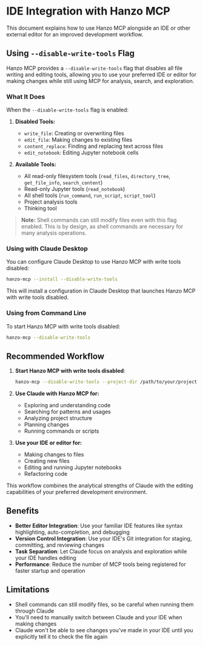 # IDE Integration with Hanzo MCP

This document explains how to use Hanzo MCP alongside an IDE or other external editor for an improved development workflow.

## Using `--disable-write-tools` Flag

Hanzo MCP provides a `--disable-write-tools` flag that disables all file writing and editing tools, allowing you to use your preferred IDE or editor for making changes while still using MCP for analysis, search, and exploration.

### What It Does

When the `--disable-write-tools` flag is enabled:

1. **Disabled Tools:**
   - `write_file`: Creating or overwriting files
   - `edit_file`: Making changes to existing files
   - `content_replace`: Finding and replacing text across files
   - `edit_notebook`: Editing Jupyter notebook cells

2. **Available Tools:**
   - All read-only filesystem tools (`read_files`, `directory_tree`, `get_file_info`, `search_content`)
   - Read-only Jupyter tools (`read_notebook`)
   - All shell tools (`run_command`, `run_script`, `script_tool`)
   - Project analysis tools
   - Thinking tool

> **Note:** Shell commands can still modify files even with this flag enabled. This is by design, as shell commands are necessary for many analysis operations.

### Using with Claude Desktop

You can configure Claude Desktop to use Hanzo MCP with write tools disabled:

```bash
hanzo-mcp --install --disable-write-tools
```

This will install a configuration in Claude Desktop that launches Hanzo MCP with write tools disabled.

### Using from Command Line

To start Hanzo MCP with write tools disabled:

```bash
hanzo-mcp --disable-write-tools
```

## Recommended Workflow

1. **Start Hanzo MCP with write tools disabled**:
   ```bash
   hanzo-mcp --disable-write-tools --project-dir /path/to/your/project
   ```

2. **Use Claude with Hanzo MCP for:**
   - Exploring and understanding code
   - Searching for patterns and usages
   - Analyzing project structure
   - Planning changes
   - Running commands or scripts

3. **Use your IDE or editor for:**
   - Making changes to files
   - Creating new files
   - Editing and running Jupyter notebooks
   - Refactoring code

This workflow combines the analytical strengths of Claude with the editing capabilities of your preferred development environment.

## Benefits

- **Better Editor Integration**: Use your familiar IDE features like syntax highlighting, auto-completion, and debugging
- **Version Control Integration**: Use your IDE's Git integration for staging, committing, and reviewing changes
- **Task Separation**: Let Claude focus on analysis and exploration while your IDE handles editing
- **Performance**: Reduce the number of MCP tools being registered for faster startup and operation

## Limitations

- Shell commands can still modify files, so be careful when running them through Claude
- You'll need to manually switch between Claude and your IDE when making changes
- Claude won't be able to see changes you've made in your IDE until you explicitly tell it to check the file again
